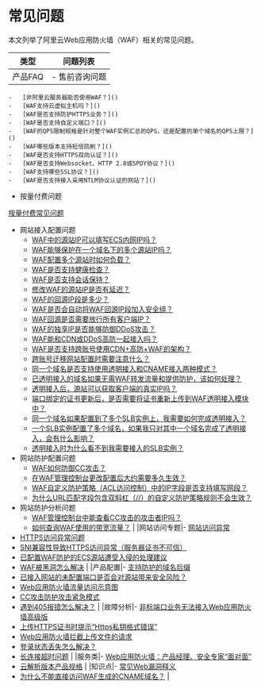 # 常见问题

本文列举了阿里云Web应用防火墙（WAF）相关的常见问题。

|类型|问题列表|
|--|----|
|产品FAQ|-   售前咨询问题
    -   [非阿里云服务器能否使用WAF？]()
    -   [WAF支持云虚拟主机吗？]()
    -   [WAF是否支持防护HTTPS业务？]()
    -   [WAF是否支持自定义端口？]()
    -   [WAF的QPS限制规格是针对整个WAF实例汇总的QPS，还是配置的单个域名的QPS上限？]()
    -   [WAF哪些版本支持短信防刷？]()
    -   [WAF是否支持HTTPS双向认证？]()
    -   [WAF是否支持Websocket、HTTP 2.0或SPDY协议？]()
    -   [WAF支持哪些SSL协议？]()
    -   [WAF是否支持接入采用NTLM协议认证的网站？]()
-   按量付费问题

[按量付费常见问题]()

-   网站接入配置问题
    -   [WAF中的源站IP可以填写ECS内网IP吗？]()
    -   [WAF能够保护在一个域名下的多个源站IP吗？]()
    -   [WAF配置多个源站时如何负载？]()
    -   [WAF是否支持健康检查？]()
    -   [WAF是否支持会话保持？]()
    -   [修改WAF的源站IP是否有延迟？]()
    -   [WAF的回源IP段是多少？]()
    -   [WAF是否会自动将WAF回源IP段加入安全组？]()
    -   [WAF回源是否需要放行所有客户端IP？]()
    -   [WAF的独享IP是否能够防御DDoS攻击？]()
    -   [WAF能和CDN或DDoS高防一起接入吗？]()
    -   [WAF是否支持跨账号使用CDN+高防+WAF的架构？]()
    -   [跨账号迁移网站配置时需要注意什么？]()
    -   [同一个域名是否支持使用透明接入和CNAME接入两种模式？](/cn.zh-CN/接入WAF/透明接入常见问题.md)
    -   [已透明接入的域名如果无需WAF转发流量和提供防护，该如何处理？](/cn.zh-CN/接入WAF/透明接入常见问题.md)
    -   [透明接入后，源站可以获取客户端的真实IP吗？](/cn.zh-CN/接入WAF/透明接入常见问题.md)
    -   [端口绑定的证书更新后，是否需要将证书重新上传到WAF透明接入模块中？](/cn.zh-CN/接入WAF/透明接入常见问题.md)
    -   [同一个域名如果配置到了多个SLB实例上，我需要如何完成透明接入？](/cn.zh-CN/接入WAF/透明接入常见问题.md)
    -   [一个SLB实例配置了多个域名，如果我只对其中一个域名完成了透明接入，会有什么影响？](/cn.zh-CN/接入WAF/透明接入常见问题.md)
    -   [透明接入时为什么看不到我需要接入的SLB实例？](/cn.zh-CN/接入WAF/透明接入常见问题.md)
-   网站防护配置问题
    -   [WAF如何防御CC攻击？]()
    -   [在WAF管理控制台更改配置后大约需要多久生效？]()
    -   [WAF自定义防护策略（ACL访问控制）中的IP字段是否支持填写网段？]()
    -   [为什么URL匹配字段包含双斜杠（//）的自定义防护策略规则不会生效？]()
-   网站防护分析问题
    -   [WAF管理控制台中能查看CC攻击的攻击者IP吗？]()
    -   [如何查询WAF使用的带宽流量？]() |
|网站访问专题|-   [网站访问异常]()
-   [HTTPS访问异常问题]()
-   [SNI兼容性导致HTTPS访问异常（服务器证书不可信）]()
-   [已配置WAF防护的ECS源站遭受入侵的处理建议]()
-   [WAF被黑洞怎么解决]() |
|产品配置|-   [支持防护的域名后缀]()
-   [已接入网站的未配置端口是否会对源站带来安全风险？]()
-   [Web应用防火墙流量访问示意图]()
-   [CC攻击防护攻击紧急模式]()
-   [遇到405报错怎么解决？]() |
|故障分析|-   [非标端口业务无法接入Web应用防火墙高级版]()
-   [上传HTTPS证书时提示“Https私钥格式错误”]()
-   [Web应用防火墙拦截上传文件的请求]()
-   [登录状态丢失怎么解决？]()
-   [长连接超时问题]() |
|服务类|-   [Web应用防火墙：产品经理、安全专家“面对面”]()
-   [云解析版本产品规格]() |
|知识点|-   [常见Web漏洞释义]()
-   [为什么不能直接访问WAF生成的CNAME域名？]() |

